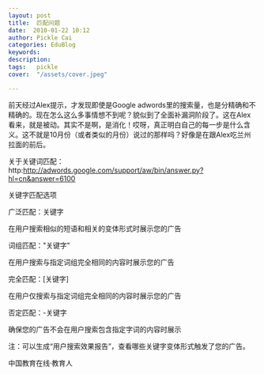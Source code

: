 ```yaml
---
layout: post  
title:  匹配问题  
date:  2010-01-22 10:12  
author: Pickle Cai  
categories: EduBlog  
keywords: 
description:   
tags:	pickle   
cover:  "/assets/cover.jpeg"  

---  
```

    
前天经过Alex提示，才发现即使是Google adwords里的搜索量，也是分精确和不精确的。现在怎么这么多事情想不到呢？貌似到了全面补漏洞阶段了。这在Alex看来，就是被动。其实不是啊，是消化！哎呀，真正明白自己的每一步是什么含义。这不就是10月份（或者类似的月份）说过的那样吗？好像是在跟Alex吃兰州拉面的前后。



 



关于关键词匹配：http:http://adwords.google.com/support/aw/bin/answer.py?hl=cn&answer=6100





关键字匹配选项



广泛匹配：关键字 

在用户搜索相似的短语和相关的变体形式时展示您的广告 



词组匹配："关键字" 

在用户搜索与指定词组完全相同的内容时展示您的广告 



完全匹配：[关键字] 

在用户仅搜索与指定词组完全相同的内容时展示您的广告 



否定匹配：-关键字 

确保您的广告不会在用户搜索包含指定字词的内容时展示



注：可以生成“用户搜索效果报告”，查看哪些关键字变体形式触发了您的广告。 



		    
 中国教育在线·教育人

